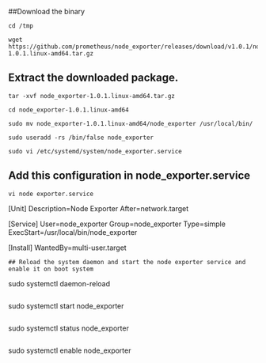 ##Download the binary
```
cd /tmp
```
```
wget https://github.com/prometheus/node_exporter/releases/download/v1.0.1/node_exporter-1.0.1.linux-amd64.tar.gz
```
## Extract the downloaded package. 
```
tar -xvf node_exporter-1.0.1.linux-amd64.tar.gz
```
```
cd node_exporter-1.0.1.linux-amd64
```
```
sudo mv node_exporter-1.0.1.linux-amd64/node_exporter /usr/local/bin/
```
```
sudo useradd -rs /bin/false node_exporter
```
```
sudo vi /etc/systemd/system/node_exporter.service
```
## Add this configuration in node_exporter.service
```   
vi node exporter.service
```

[Unit]
Description=Node Exporter
After=network.target

[Service]
User=node_exporter
Group=node_exporter
Type=simple
ExecStart=/usr/local/bin/node_exporter

[Install]
WantedBy=multi-user.target
```
## Reload the system daemon and start the node exporter service and enable it on boot system 

```
sudo systemctl daemon-reload
```
```
sudo systemctl start node_exporter
```
```
sudo systemctl status node_exporter
```
```
sudo systemctl enable node_exporter
```
